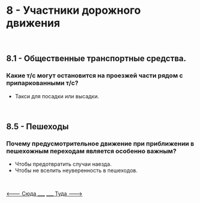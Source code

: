 <h1>8 -  Участники дорожного движения</h1>

<br>

<h2>8.1 - Общественные транспортные средства.</h2>
<h3>Какие т/с могут остановится на проезжей части рядом с припаркованными т/с?</h3>
<ul>
<li>Такси для посадки или высадки.</li>
</ul>

<br>

<h2>8.5 - Пешеходы</h2>
<h3>Почему предусмотрительное движение при приближении в пешехожным переходам является особенно важным?</h3>
<ul>
<li>Чтобы предотвратить случаи наезда.</li>
<li>Чтобы не вселить неуверенность в пешеходов.</li>
</ul>


<br>

[<--- Сюда ___](/07%20-%20speed,%20distance%20&%20ecodriving.md)
[___ Туда --->](/09%20-%20maneuvering.md)
